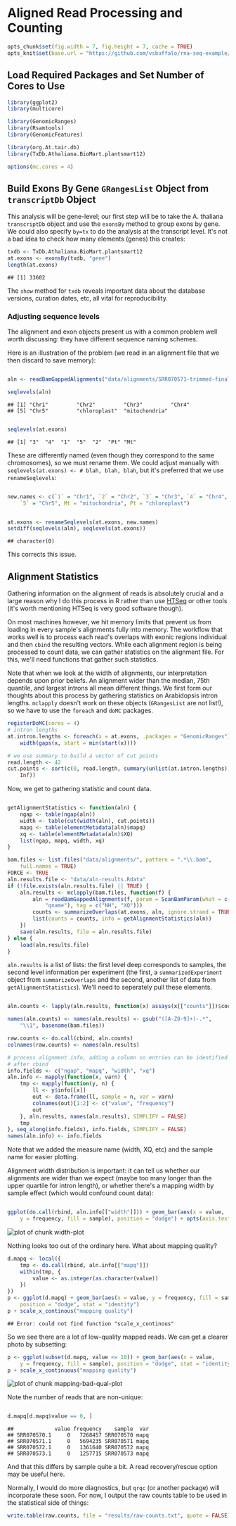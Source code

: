 # Aligned Read Processing and Counting



```r
opts_chunk$set(fig.width = 7, fig.height = 7, cache = TRUE)
opts_knit$set(base.url = "https://github.com/vsbuffalo/rna-seq-example/raw/master/")
```




## Load Required Packages and Set Number of Cores to Use



```r
library(ggplot2)
library(multicore)

library(GenomicRanges)
library(Rsamtools)
library(GenomicFeatures)

library(org.At.tair.db)
library(TxDb.Athaliana.BioMart.plantsmart12)

options(mc.cores = 4)
```





## Build Exons By Gene `GRangesList` Object from `transcriptDb` Object

This analysis will be gene-level; our first step will be to take the
A. thaliana `transcriptDb` object and use the `exonsBy` method to
group exons by gene. We could also specify `by=tx` to do the analysis
at the transcript level. It's not a bad idea to check how many
elements (genes) this creates:



```r
txdb <- TxDb.Athaliana.BioMart.plantsmart12
at.exons <- exonsBy(txdb, "gene")
length(at.exons)
```

```
## [1] 33602
```




The `show` method for `txdb` reveals important data about the database
versions, curation dates, etc, all vital for reproducibility.

### Adjusting sequence levels

The alignment and exon objects present us with a common problem well
worth discussing: they have different sequence naming schemes. 

Here is an illustration of the problem (we read in an alignment file
that we then discard to save memory):



```r

aln <- readBamGappedAlignments("data/alignments/SRR070571-trimmed-final.bam")

seqlevels(aln)
```

```
## [1] "Chr1"         "Chr2"         "Chr3"         "Chr4"        
## [5] "Chr5"         "chloroplast"  "mitochondria"
```

```r

seqlevels(at.exons)
```

```
## [1] "3"  "4"  "1"  "5"  "2"  "Pt" "Mt"
```




These are differently named (even though they correspond to the same
chromosomes), so we must rename them. We could adjust manually with
`seqlevels(at.exons) <- # blah, blah, blah`, but it's preferred that
we use `renameSeqlevels`:



```r

new.names <- c(`1` = "Chr1", `2` = "Chr2", `3` = "Chr3", `4` = "Chr4", 
    `5` = "Chr5", Mt = "mitochondria", Pt = "chloroplast")


at.exons <- renameSeqlevels(at.exons, new.names)
setdiff(seqlevels(aln), seqlevels(at.exons))
```

```
## character(0)
```




This corrects this issue.

## Alignment Statistics

Gathering information on the alignment of reads is absolutely crucial
and a large reason why I do this process in R rather than use
[HTSeq](http://www-huber.embl.de/users/anders/HTSeq/doc/count.html?highlight=rna)
or other tools (it's worth mentioning HTSeq is very good software
though).

On most machines however, we hit memory limits that prevent us from
loading in every sample's alignments fully into memory. The workflow
that works well is to process each read's overlaps with exonic regions
individual and then `cbind` the resulting vectors. While each
alignment region is being processed to count data, we can gather
statistics on the alignment file. For this, we'll need functions that
gather such statistics.

Note that when we look at the width of alignments, our interpretation
depends upon prior beliefs. An alignment wider than the median, 75th
quantile, and largest introns all mean different things. We first form
our thoughts about this process by gathering statistics on Arabidopsis
intron lengths. `mclapply` doesn't work on these objects
(`GRangesList` are not list!), so we have to use the `foreach` and
`doMC` packages.



```r
registerDoMC(cores = 4)
# intron lengths
at.intron.lengths <- foreach(x = at.exons, .packages = "GenomicRanges") %dopar% 
    width(gaps(x, start = min(start(x))))

# we use summary to build a vector of cut points
read.length <- 42
cut.points <- sort(c(0, read.length, summary(unlist(at.intron.lengths)), 
    Inf))
```




Now, we get to gathering statistic and count data.



```r

getAlignmentStatistics <- function(aln) {
    ngap <- table(ngap(aln))
    width <- table(cut(width(aln), cut.points))
    mapq <- table(elementMetadata(aln)$mapq)
    xq <- table(elementMetadata(aln)$XQ)
    list(ngap, mapq, width, xq)
}

bam.files <- list.files("data/alignments/", pattern = ".*\\.bam", 
    full.names = TRUE)
FORCE <- TRUE
aln.results.file <- "data/aln-results.Rdata"
if (!file.exists(aln.results.file) || TRUE) {
    aln.results <- mclapply(bam.files, function(f) {
        aln = readBamGappedAlignments(f, param = ScanBamParam(what = c("mapq", 
            "qname"), tag = c("NH", "XQ")))
        counts <- summarizeOverlaps(at.exons, aln, ignore.strand = TRUE)
        list(counts = counts, info = getAlignmentStatistics(aln))
    })
    save(aln.results, file = aln.results.file)
} else {
    load(aln.results.file)
}
```




`aln.results` is a list of lists: the first level deep corresponds to
samples, the second level information per experiment (the first, a
`summarizedExperiment` object from `summarizeOverlaps` and the second,
another list of data from `getAlignmentStatistics`). We'll need to
seperately pull these elements.



```r

aln.counts <- lapply(aln.results, function(x) assays(x[["counts"]])$counts)

names(aln.counts) <- names(aln.results) <- gsub("([A-Z0-9]+)-.*", 
    "\\1", basename(bam.files))

raw.counts <- do.call(cbind, aln.counts)
colnames(raw.counts) <- names(aln.results)

# process alignment info, adding a column so entries can be identified
# after rbind
info.fields <- c("ngap", "mapq", "width", "xq")
aln.info <- mapply(function(x, varn) {
    tmp <- mapply(function(y, n) {
        ll <- y$info[[x]]
        out <- data.frame(ll, sample = n, var = varn)
        colnames(out)[1:2] <- c("value", "frequency")
        out
    }, aln.results, names(aln.results), SIMPLIFY = FALSE)
    tmp
}, seq_along(info.fields), info.fields, SIMPLIFY = FALSE)
names(aln.info) <- info.fields
```




Note that we added the measure name (width, XQ, etc) and the sample
name for easier plotting. 

Alignment width distribution is important: it can tell us whether our
alignments are wider than we expect (maybe too many longer than the
upper quartile for intron length), or whether there's a mapping width by sample effect (which would confound count data):



```r

ggplot(do.call(rbind, aln.info[["width"]])) + geom_bar(aes(x = value, 
    y = frequency, fill = sample), position = "dodge") + opts(axis.text.x = theme_text(angle = 45))
```

![plot of chunk width-plot](https://github.com/vsbuffalo/rna-seq-example/raw/master/figure/width-plot.png) 


Nothing looks too out of the ordinary here. What about mapping quality?



```r
d.mapq <- local({
    tmp <- do.call(rbind, aln.info[["mapq"]])
    within(tmp, {
        value <- as.integer(as.character(value))
    })
})
p <- ggplot(d.mapq) + geom_bar(aes(x = value, y = frequency, fill = sample), 
    position = "dodge", stat = "identity")
p + scale_x_continous("mapping quality")
```

```
## Error: could not find function "scale_x_continous"
```




So we see there are a lot of low-quality mapped reads. We can get a
clearer photo by subsetting:



```r
p <- ggplot(subset(d.mapq, value <= 10)) + geom_bar(aes(x = value, 
    y = frequency, fill = sample), position = "dodge", stat = "identity")
p + scale_x_continuous("mapping quality")
```

![plot of chunk mapping-bad-qual-plot](https://github.com/vsbuffalo/rna-seq-example/raw/master/figure/mapping-bad-qual-plot.png) 


Note the number of reads that are non-unique:



```r

d.mapq[d.mapq$value == 0, ]
```

```
##             value frequency    sample  var
## SRR070570.1     0   7268457 SRR070570 mapq
## SRR070571.1     0   5694235 SRR070571 mapq
## SRR070572.1     0   1361640 SRR070572 mapq
## SRR070573.1     0   1257715 SRR070573 mapq
```




And that this differs by sample quite a bit. A read recovery/rescue
option may be useful here. 

Normally, I would do more diagnostics, but `qrqc` (or another package)
will incorporate these soon. For now, I output the raw counts table to
be used in the statistical side of things:



```r
write.table(raw.counts, file = "results/raw-counts.txt", quote = FALSE)
```



